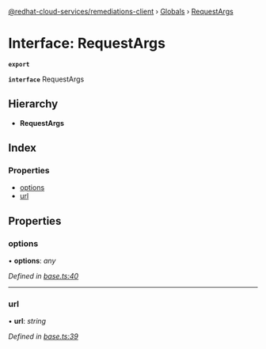 [@redhat-cloud-services/remediations-client](../README.md) › [Globals](../globals.md) › [RequestArgs](requestargs.md)

# Interface: RequestArgs

**`export`** 

**`interface`** RequestArgs

## Hierarchy

* **RequestArgs**

## Index

### Properties

* [options](requestargs.md#options)
* [url](requestargs.md#url)

## Properties

###  options

• **options**: *any*

*Defined in [base.ts:40](https://github.com/fhlavac/javascript-clients/blob/master/packages/remediations/base.ts#L40)*

___

###  url

• **url**: *string*

*Defined in [base.ts:39](https://github.com/fhlavac/javascript-clients/blob/master/packages/remediations/base.ts#L39)*
